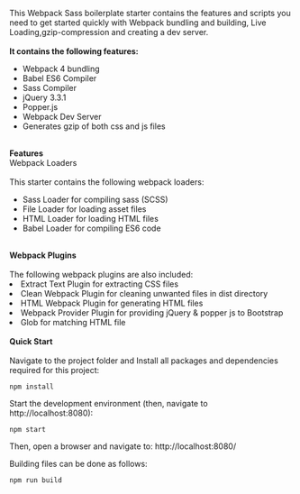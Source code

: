 This Webpack Sass boilerplate starter contains the features and scripts you need
to get started quickly with Webpack bundling and building, Live Loading,gzip-compression and creating a dev server.
<br/>
<br/>
<b>It contains the following features:</b>
<ul>
<li>Webpack 4 bundling</li>
<li>Babel ES6 Compiler</li>
<li>Sass Compiler</li>
<li>jQuery 3.3.1</li>
<li>Popper.js</li>
<li>Webpack Dev Server</li>
<li>Generates gzip of both css and js files</li>
</ul>
<br/>
<b>Features</b>
<br/>
Webpack Loaders<br/>
<br/>
This starter contains the following webpack loaders:
<ul>
<li>Sass Loader for compiling sass (SCSS)</li>
<li>File Loader for loading asset files</li>
<li>HTML Loader for loading HTML files</li>
<li>Babel Loader for compiling ES6 code</li>
</ul>
<br/>
<b>Webpack Plugins</b><br/>
<br/>
The following webpack plugins are also included:
<li>Extract Text Plugin for extracting CSS files</li>
<li>Clean Webpack Plugin for cleaning unwanted files in dist directory</li>
<li>HTML Webpack Plugin for generating HTML files</li>
<li>Webpack Provider Plugin for providing jQuery & popper js to Bootstrap</li>
<li>Glob for matching HTML file</li>
<br/>
<b>Quick Start<br/></b>
<br/>
Navigate to the project folder and Install all packages and dependencies required for this project:

    npm install
    
Start the development environment (then, navigate to http://localhost:8080):

    npm start
 
Then, open a browser and navigate to: http://localhost:8080/ 
    
Building files can be done as follows:

    npm run build